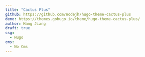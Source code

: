 ```yaml
---
title: "Cactus Plus"
github: https://github.com/nodejh/hugo-theme-cactus-plus
demo: https://themes.gohugo.io/theme/hugo-theme-cactus-plus/
author: Hang Jiang
draft: true
ssg:
  - Hugo
cms:
  - No Cms
---
```

